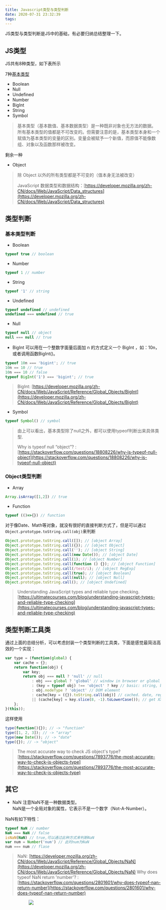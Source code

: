 ```yaml
---
title: Javascript类型与类型判断
date: 2020-07-31 23:32:39
tags:
---
```


JS类型与类型判断是JS中的基础，有必要归纳总结整理一下。

## JS类型
JS共有8种类型，如下表所示

7种[基本类型](https://developer.mozilla.org/zh-CN/docs/Glossary/Primitive)

- Boolean
- Null
- Undefined
- Number
- BigInt
- String
- Symbol

> 基本类型（基本数值、基本数据类型）是一种既非对象也无方法的数据。
> 所有基本类型的值都是不可改变的。但需要注意的是，基本类型本身和一个赋值为基本类型的变量的区别。变量会被赋予一个新值，而原值不能像数组、对象以及函数那样被改变。

剩余一种
- Object

> 除 Object 以外的所有类型都是不可变的（值本身无法被改变）
>
> JavaScript 数据类型和数据结构：[https://developer.mozilla.org/zh-CN/docs/Web/JavaScript/Data_structures](https://developer.mozilla.org/zh-CN/docs/Web/JavaScript/Data_structures)

## 类型判断
### 基本类型判断
- Boolean
```javascript
typeof true // boolean
```

- Number
```javascript
typeof 1 // number
```

- String
```javascript
typeof '1' // string
```

- Undefined
```javascript
typeof undefined // undefined
undefined === undefined // true
```

- Null
```javascript
typeof null // object
null === null // true
```

- BigInt
可以用在一个整数字面量后面加 n 的方式定义一个 BigInt ，如：10n，或者调用函数BigInt()。
```javascript
typeof 10n === 'bigint'; // true
10n == 10 // true
10n === 10 // false
typeof BigInt('1') === 'bigint'; // true
```
> BigInt: [https://developer.mozilla.org/zh-CN/docs/Web/JavaScript/Reference/Global_Objects/BigInt](https://developer.mozilla.org/zh-CN/docs/Web/JavaScript/Reference/Global_Objects/BigInt)

- Symbol
```javascript
typeof Symbol() // symbol
```

> 由上可以看出，基本类型除了null之外，都可以使用typeof判断出来具体类型.
>
> Why is typeof null “object”? : [https://stackoverflow.com/questions/18808226/why-is-typeof-null-object](https://stackoverflow.com/questions/18808226/why-is-typeof-null-object)

### Object类型判断

- Array
```javascript
Array.isArray([1,2]) // true
```

- Function
```javascript
typeof (()=>{}) // function
```

对于像Date、Math等对象，就没有很好的直接判断方式了，但是可以通过`Object.prototype.toString.call(obj)`来判断

```javascript
Object.prototype.toString.call([]); // [object Array]
Object.prototype.toString.call({}); // [object Object]
Object.prototype.toString.call(''); // [object String]
Object.prototype.toString.call(new Date()); // [object Date]
Object.prototype.toString.call(1); // [object Number]
Object.prototype.toString.call(function () {}); // [object Function]
Object.prototype.toString.call(/test/i); // [object RegExp]
Object.prototype.toString.call(true); // [object Boolean]
Object.prototype.toString.call(null); // [object Null]
Object.prototype.toString.call(); // [object Undefined]
```

> Understanding JavaScript types and reliable type checking.
> [https://ultimatecourses.com/blog/understanding-javascript-types-and-reliable-type-checking](https://ultimatecourses.com/blog/understanding-javascript-types-and-reliable-type-checking)


## 类型判断工具类

通过上面的总结分析，可以考虑封装一个类型判断的工具类，下面是感觉最简洁高效的一个实现：
```javascript
var type = (function(global) {
    var cache = {};
    return function(obj) {
        var key;
        return obj === null ? 'null' // null
            : obj === global ? 'global' // window in browser or global in nodejs
            : (key = typeof obj) !== 'object' ? key // basic: string, boolean, number, undefined, function
            : obj.nodeType ? 'object' // DOM element
            : cache[key = ({}).toString.call(obj)] // cached. date, regexp, error, object, array, math
            || (cache[key] = key.slice(8, -1).toLowerCase()); // get XXXX from [object XXXX], and cache it
    };
}(this));
```
这样使用
```javascript
type(function(){}); // -> "function"
type([1, 2, 3]); // -> "array"
type(new Date()); // -> "date"
type({}); // -> "object"
```

> The most accurate way to check JS object's type? [https://stackoverflow.com/questions/7893776/the-most-accurate-way-to-check-js-objects-type](https://stackoverflow.com/questions/7893776/the-most-accurate-way-to-check-js-objects-type)

## 其它

- NaN
注意NaN不是一种数据类型。  
NaN是一个全局对象的属性，它表示不是一个数字（Not-A-Number）。

NaN有如下特性：
```javascript
typeof NaN // number
NaN === NaN // false
isNaN(NaN) // true,可以通过此种方式来判断NaN
var num = Number('num') // 此时num为NaN
num === num // flase
```

> NaN: [https://developer.mozilla.org/zh-CN/docs/Web/JavaScript/Reference/Global_Objects/NaN](https://developer.mozilla.org/zh-CN/docs/Web/JavaScript/Reference/Global_Objects/NaN)
> Why does typeof NaN return 'number'? :[https://stackoverflow.com/questions/2801601/why-does-typeof-nan-return-number](https://stackoverflow.com/questions/2801601/why-does-typeof-nan-return-number)

<div style="width:70%;margin:auto">
<img src='http://muchstudy.com/2020/04/04/%E8%81%8A%E8%81%8A%E4%B8%80%E7%BA%BF%E5%BC%80%E5%8F%91%E7%9A%84%E5%9F%BA%E6%9C%AC%E7%B4%A0%E5%85%BB/%E5%85%AC%E4%BC%97%E5%8F%B7%E4%BA%8C%E7%BB%B4%E7%A0%81.gif'>
</div>
